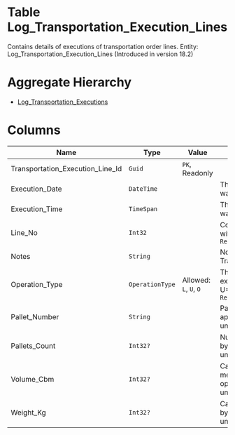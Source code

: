# Table Log_Transportation_Execution_Lines

Contains details of executions of transportation order lines. Entity: Log_Transportation_Execution_Lines (Introduced in version 18.2)

# Aggregate Hierarchy

* [Log_Transportation_Executions](Log_Transportation_Executions.md)

# Columns

| Name | Type | Value | Description |
| - | - | - | --- |
|Transportation_Execution_Line_Id|`Guid`|`PK`, Readonly||
|Execution_Date|`DateTime`||The date when the operation was executed. `Required` |
|Execution_Time|`TimeSpan`||The time when the operation was executed. `Required` |
|Line_No|`Int32`||Consecutive line number within this execution. `Required` |
|Notes|`String`||Notes for this TransportationExecutionLine. |
|Operation_Type|`OperationType`|Allowed: `L`, `U`, `O`|The type of operation being executed. L=Loading; U=Unloading; O=Other. `Required` |
|Pallet_Number|`String`||Pallet number, when applicable. null when unknown or not applicable. |
|Pallets_Count|`Int32?`||Number of pallets affected by this operation. null when unknown or N/A. |
|Volume_Cbm|`Int32?`||Cargo volume in cubic meters, affected by this operation. null when unknown or N/A. |
|Weight_Kg|`Int32?`||Cargo weight in kg, affected by this operation. null when unknown or N/A. |
